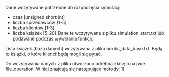 Dane wczytywane potrzebne do rozpoczęcia symulacji:
 - czas [unsigned short int]
 - liczba sprzedawców [1-5]
 - liczba klientów [1-3] 
 - liczba ksiażek [5-20]
 Dane te wczytywane z pliku simulation_start.txt lub podawane podczas wywołania funkcji.

Lista książek (baza danych) wczytywana z pliku books_data_base.txt. Będą to książki, o które klienci będą mogli się pytać.

Do wczytywania danych z pliku utworzono odrębną klasę o nazwie file_operation. W niej znajdują się następujące metody:
1) 